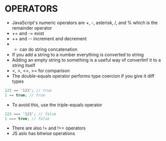 # OPERATORS

* JavaScript's numeric operators are +, -, asterisk, /, and % which is the remainder operator
* += and -= exist
* ++ and -- increment and decrement
* + can do string concatenation
* If you add a string to a number everything is converted to string
 * Adding an empty string to something is a useful way of convertinf it to a string itself
* <, >, <=, >= for comparison
* The double-equals operator performs type coercion if you give it diff types
```javascript
123 == '123'; // true
1 == true; // true
```
 * To avoid this, use the triple-equals operator
 ```javascript
 123 === '123'; // false
 1 === true; // false
 ```
* There are also != and !== operators
* JS aslo has bitwise operations
